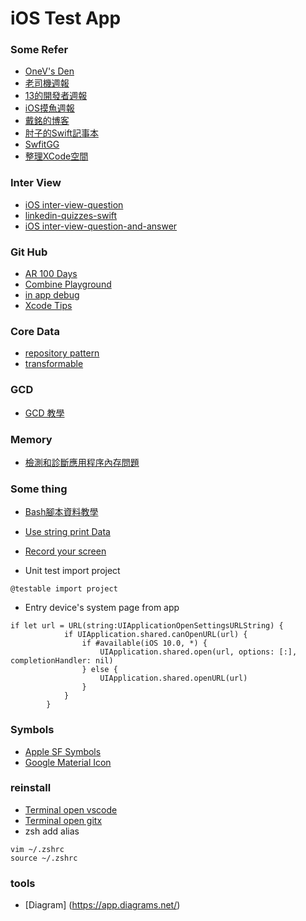 # iOS Test App

### Some Refer

- [OneV's Den](https://onevcat.com/)
- [老司機週報](https://github.com/SwiftOldDriver/iOS-Weekly/releases)
- [13的開發者週報](https://ethanhuang13.substack.com/)
- [iOS摸魚週報](https://zhangferry.com/)
- [戴銘的博客](https://ming1016.github.io/)
- [肘子的Swift記事本](https://www.fatbobman.com/)
- [SwfitGG](https://swift.gg/)
- [整理XCode空間](https://medium.com/%E5%BD%BC%E5%BE%97%E6%BD%98%E7%9A%84-swift-ios-app-%E9%96%8B%E7%99%BC%E6%95%99%E5%AE%A4/%E5%88%AA%E9%99%A4xcode%E4%BD%94%E6%93%9A%E7%A1%AC%E7%A2%9F%E5%A4%A7%E9%87%8F%E7%A9%BA%E9%96%93%E7%9A%84derived-data-190c85eba79)

### Inter View
- [iOS inter-view-question](https://github.com/onthecodepath/iOS-Interview-Questions)
- [linkedin-quizzes-swift](https://github.com/Ebazhanov/linkedin-skill-assessments-quizzes/blob/master/swift/swift-quiz.md)
- [iOS inter-view-question-and-answer](https://www.raywenderlich.com/762435-swift-interview-questions-and-answers)

### Git Hub
- [AR 100 Days](https://github.com/satoshi0212/AR_100Days)
- [Combine Playground](https://github.com/AvdLee/CombineSwiftPlayground)
- [in app debug](https://github.com/FLEXTool/FLEX)
- [Xcode Tips](https://github.com/Xcode-Tips/xcode-tips.github.io)

### Core Data
- [repository pattern](https://www.userdesk.io/blog/repository-pattern-using-core-data-and-swift/)
- [transformable](https://danielbernal.co/coredata-transformable-and-nssecurecoding-in-ios-13/)

### GCD
- [GCD 教學](https://github.com/ming1016/study/wiki/%E7%BB%86%E8%AF%B4GCD%EF%BC%88Grand-Central-Dispatch%EF%BC%89%E5%A6%82%E4%BD%95%E7%94%A8)

### Memory
- [檢測和診斷應用程序內存問題](https://mp.weixin.qq.com/s?__biz=MzI2NTAxMzg2MA==&mid=2247492779&idx=1&sn=a371a10a3bcf58acd5593a1a38d6f1db&scene=21#wechat_redirect)

### Some thing
- [Bash腳本資料教學](https://wangdoc.com/bash/intro.html)
- [Use string print Data](https://gist.github.com/jkereako/606cda72f3f8aa5c6c8eb5ec8ce227a1)
- [Record your screen](https://github.com/wulkano/kap)

- Unit test import project
```
@testable import project
```

- Entry device's system page from app
```
if let url = URL(string:UIApplicationOpenSettingsURLString) {
            if UIApplication.shared.canOpenURL(url) {
                if #available(iOS 10.0, *) {
                    UIApplication.shared.open(url, options: [:], completionHandler: nil)
                } else {
                    UIApplication.shared.openURL(url)
                }
            }
        }
```

### Symbols
- [Apple SF Symbols](https://developer.apple.com/sf-symbols/)
- [Google Material Icon](https://fonts.google.com/icons)

### reinstall
- [Terminal open vscode](https://stackoverflow.com/questions/30065227/run-open-vscode-from-mac-terminal)
- [Terminal open gitx](https://stackoverflow.com/questions/11625836/make-gitx-open-via-terminal-for-the-repo-laying-at-the-current-path)
- zsh add alias
```
vim ~/.zshrc
source ~/.zshrc
```

### tools
- [Diagram] (https://app.diagrams.net/)
